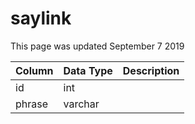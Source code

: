# saylink

This page was updated September 7 2019

| Column | Data Type | Description |
| :--- | :--- | :--- |
| id | int |  |
| phrase | varchar |  |

